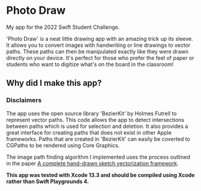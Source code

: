 # Photo Draw

My app for the 2022 Swift Student Challenge.

'Photo Draw' is a neat little drawing app with an amazing trick up its sleeve. It allows you to convert images with handwriting or line drawings to vector paths. These paths can then be manipulated exactly like they were drawn directly on your device. It's perfect for those who prefer the feel of paper or students who want to digitize what's on the board in the classroom!

## Why did I make this app?



### Disclaimers

The app uses the open source library 'BezierKit' by Holmes Futrell to represent vector paths. This code allows the app to detect intersections between paths which is used for selection and deletion. It also provides a great interface for creating paths that does not exist in other Apple frameworks. Paths that are created in 'BezierKit' can easily be coverted to CGPaths to be rendered using Core Graphics.

The image path finding algorithm I implemented uses the process outlined in the paper [A complete hand-drawn sketch vectorization framework](https://arxiv.org/pdf/1802.05902.pdf).

**This app was tested with Xcode 13.3 and should be compiled using Xcode rather than Swift Playgrounds 4.**
